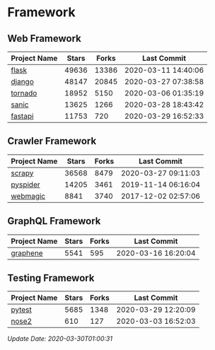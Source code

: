 # Framework

## Web Framework

| Project Name | Stars | Forks | Last Commit |
| ------------ | ----- | ----- | ----------- |
| [flask](https://github.com/pallets/flask) | 49636 | 13386 | 2020-03-11 14:40:06 |
| [django](https://github.com/django/django) | 48147 | 20845 | 2020-03-27 07:38:58 |
| [tornado](https://github.com/tornadoweb/tornado) | 18952 | 5150 | 2020-03-06 01:35:19 |
| [sanic](https://github.com/huge-success/sanic) | 13625 | 1266 | 2020-03-28 18:43:42 |
| [fastapi](https://github.com/tiangolo/fastapi) | 11753 | 720 | 2020-03-29 16:52:33 |

## Crawler Framework

| Project Name | Stars | Forks | Last Commit |
| ------------ | ----- | ----- | ----------- |
| [scrapy](https://github.com/scrapy/scrapy) | 36568 | 8479 | 2020-03-27 09:11:03 |
| [pyspider](https://github.com/binux/pyspider) | 14205 | 3461 | 2019-11-14 06:16:04 |
| [webmagic](https://github.com/code4craft/webmagic) | 8841 | 3740 | 2017-12-02 02:57:06 |

## GraphQL Framework

| Project Name | Stars | Forks | Last Commit |
| ------------ | ----- | ----- | ----------- |
| [graphene](https://github.com/graphql-python/graphene) | 5541 | 595 | 2020-03-16 16:20:04 |

## Testing Framework

| Project Name | Stars | Forks | Last Commit |
| ------------ | ----- | ----- | ----------- |
| [pytest](https://github.com/pytest-dev/pytest) | 5685 | 1348 | 2020-03-29 12:20:09 |
| [nose2](https://github.com/nose-devs/nose2) | 610 | 127 | 2020-03-03 16:52:03 |

*Update Date: 2020-03-30T01:00:31*